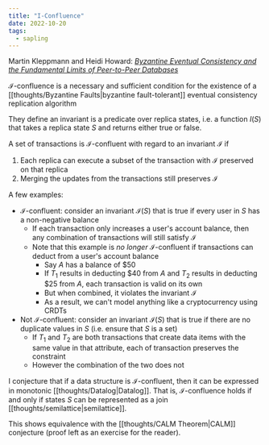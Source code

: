 ```yaml
---
title: "I-Confluence"
date: 2022-10-20
tags:
  - sapling
---
```


Martin Kleppmann and Heidi Howard: _[Byzantine Eventual Consistency and the Fundamental Limits of Peer-to-Peer Databases](https://arxiv.org/pdf/2012.00472.pdf)_

$\mathcal I$-confluence is a necessary and sufficient condition for the existence of a [[thoughts/Byzantine Faults|byzantine fault-tolerant]] eventual consistency replication algorithm

They define an invariant is a predicate over replica states, i.e. a function $I(S)$ that takes a replica state $S$ and returns either true or false.

A set of transactions is $\mathcal I$-confluent with regard to an invariant $\mathcal I$ if

1. Each replica can execute a subset of the transaction with $\mathcal I$ preserved on that replica
2. Merging the updates from the transactions still preserves $\mathcal I$

A few examples:

- $\mathcal I$-confluent: consider an invariant $\mathcal I(S)$ that is true if every user in $S$ has a non-negative balance
  - If each transaction only increases a user's account balance, then any combination of transactions will still satisfy $\mathcal I$
  - Note that this example is _no longer_ $\mathcal I$-confluent if transactions can deduct from a user's account balance
    - Say $A$ has a balance of $50
    - If $T_1$ results in deducting \$40 from $A$ and $T_2$ results in deducting \$25 from $A$, each transaction is valid on its own
    - But when combined, it violates the invariant $\mathcal I$
    - As a result, we can't model anything like a cryptocurrency using CRDTs
- Not $\mathcal I$-confluent: consider an invariant $\mathcal I(S)$ that is true if there are no duplicate values in $S$ (i.e. ensure that $S$ is a set)
  - If $T_1$ and $T_2$ are both transactions that create data items with the same value in that attribute, each of transaction preserves the constraint
  - However the combination of the two does not

I conjecture that if a data structure is $\mathcal I$-confluent, then it can be expressed in monotonic [[thoughts/Datalog|Datalog]]. That is, $\mathcal I$-confluence holds if and only if states $S$ can be represented as a join [[thoughts/semilattice|semilattice]].

This shows equivalence with the [[thoughts/CALM Theorem|CALM]] conjecture (proof left as an exercise for the reader).
